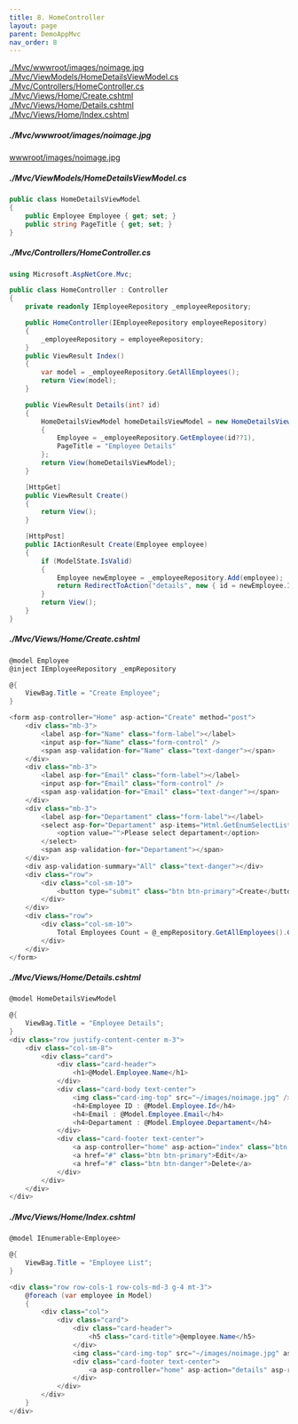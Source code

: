 ```yaml
---
title: 8. HomeController
layout: page
parent: DemoAppMvc
nav_order: 8
---
```

[./Mvc/wwwroot/images/noimage.jpg](#wwwrootimagesnoimagejpg)  
[./Mvc/ViewModels/HomeDetailsViewModel.cs](#viewmodelshomedetailsviewmodelcs)  
[./Mvc/Controllers/HomeController.cs](#controllershomecontrollercs)  
[./Mvc/Views/Home/Create.cshtml](#viewshomecreatecshtml)  
[./Mvc/Views/Home/Details.cshtml](#viewshomedetailscshtml)  
[./Mvc/Views/Home/Index.cshtml](#viewshomeindexcshtml)  
##### ./Mvc/wwwroot/images/noimage.jpg
[wwwroot/images/noimage.jpg](includes/noimage.jpg)
##### ./Mvc/ViewModels/HomeDetailsViewModel.cs  

```csharp
public class HomeDetailsViewModel
{
    public Employee Employee { get; set; }
    public string PageTitle { get; set; }
}
```

##### ./Mvc/Controllers/HomeController.cs  
```csharp
using Microsoft.AspNetCore.Mvc;

public class HomeController : Controller
{
    private readonly IEmployeeRepository _employeeRepository;

    public HomeController(IEmployeeRepository employeeRepository)
    {
        _employeeRepository = employeeRepository;
    }
    public ViewResult Index()
    {
        var model = _employeeRepository.GetAllEmployees();
        return View(model);
    }

    public ViewResult Details(int? id)
    {
        HomeDetailsViewModel homeDetailsViewModel = new HomeDetailsViewModel()
        {
            Employee = _employeeRepository.GetEmployee(id??1),
            PageTitle = "Employee Details"
        };
        return View(homeDetailsViewModel);     
    }

    [HttpGet]
    public ViewResult Create()
    {
        return View();
    }

    [HttpPost]
    public IActionResult Create(Employee employee)
    {
        if (ModelState.IsValid)
        {
            Employee newEmployee = _employeeRepository.Add(employee);
            return RedirectToAction("details", new { id = newEmployee.Id });
        }
        return View();
    }
}
```

##### ./Mvc/Views/Home/Create.cshtml  
```csharp
@model Employee
@inject IEmployeeRepository _empRepository

@{
    ViewBag.Title = "Create Employee";
}

<form asp-controller="Home" asp-action="Create" method="post">
    <div class="mb-3">
        <label asp-for="Name" class="form-label"></label>
        <input asp-for="Name" class="form-control" />
        <span asp-validation-for="Name" class="text-danger"></span>
    </div>
    <div class="mb-3">
        <label asp-for="Email" class="form-label"></label>
        <input asp-for="Email" class="form-control" />
        <span asp-validation-for="Email" class="text-danger"></span>
    </div>
    <div class="mb-3">
        <label asp-for="Departament" class="form-label"></label>
        <select asp-for="Departament" asp-items="Html.GetEnumSelectList<Dept>()" class="form-control">
            <option value="">Please select departament</option>
        </select>
        <span asp-validation-for="Departament"></span>
    </div>
    <div asp-validation-summary="All" class="text-danger"></div>
    <div class="row">
        <div class="col-sm-10">
            <button type="submit" class="btn btn-primary">Create</button>
        </div>
    </div>
    <div class="row">
        <div class="col-sm-10">
            Total Employees Count = @_empRepository.GetAllEmployees().Count()
        </div>
    </div>
</form>
```

##### ./Mvc/Views/Home/Details.cshtml  
```csharp
@model HomeDetailsViewModel

@{
    ViewBag.Title = "Employee Details";
}
<div class="row justify-content-center m-3">
    <div class="col-sm-8">
        <div class="card">
            <div class="card-header">
                <h1>@Model.Employee.Name</h1>
            </div>
            <div class="card-body text-center">
                <img class="card-img-top" src="~/images/noimage.jpg" />
                <h4>Employee ID : @Model.Employee.Id</h4>
                <h4>Email : @Model.Employee.Email</h4>
                <h4>Departament : @Model.Employee.Departament</h4>
            </div>
            <div class="card-footer text-center">
                <a asp-controller="home" asp-action="index" class="btn btn-primary">Back</a>
                <a href="#" class="btn btn-primary">Edit</a>
                <a href="#" class="btn btn-danger">Delete</a>
            </div>
        </div>
    </div>
</div>
```

##### ./Mvc/Views/Home/Index.cshtml  
```csharp
@model IEnumerable<Employee>

@{
    ViewBag.Title = "Employee List";
}

<div class="row row-cols-1 row-cols-md-3 g-4 mt-3">
    @foreach (var employee in Model)
    {
        <div class="col">
            <div class="card">
                <div class="card-header">
                    <h5 class="card-title">@employee.Name</h5>
                </div>
                <img class="card-img-top" src="~/images/noimage.jpg" asp-append-version=true />
                <div class="card-footer text-center">
                    <a asp-controller="home" asp-action="details" asp-route-id="@employee.Id" class="btn btn-primary m-1">View</a>
                </div>
            </div>
        </div>
    }
</div>
```
